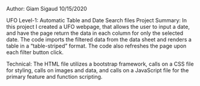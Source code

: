 ﻿Author: Giam Sigaud 10/15/2020
 
UFO Level-1: Automatic Table and Date Search files
Project Summary: In this project I created a UFO webpage, that allows the user to input a date, and have the page return the data in each column for only the selected date.  The code imports the filtered data from the data sheet and renders a table in a “table-striped” format.  The code also refreshes the page upon each filter button click.

Technical: The HTML file utilizes a bootstrap framework, calls on a CSS file for styling, calls on images and data, and calls on a JavaScript file for the primary feature and function scripting.

